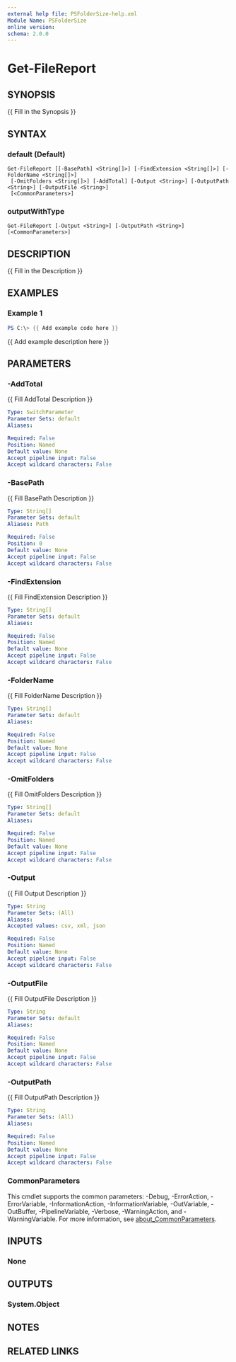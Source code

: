 ```yaml
---
external help file: PSFolderSize-help.xml
Module Name: PSFolderSize
online version:
schema: 2.0.0
---
```


# Get-FileReport

## SYNOPSIS
{{ Fill in the Synopsis }}

## SYNTAX

### default (Default)
```
Get-FileReport [[-BasePath] <String[]>] [-FindExtension <String[]>] [-FolderName <String[]>]
 [-OmitFolders <String[]>] [-AddTotal] [-Output <String>] [-OutputPath <String>] [-OutputFile <String>]
 [<CommonParameters>]
```

### outputWithType
```
Get-FileReport [-Output <String>] [-OutputPath <String>] [<CommonParameters>]
```

## DESCRIPTION
{{ Fill in the Description }}

## EXAMPLES

### Example 1
```powershell
PS C:\> {{ Add example code here }}
```

{{ Add example description here }}

## PARAMETERS

### -AddTotal
{{ Fill AddTotal Description }}

```yaml
Type: SwitchParameter
Parameter Sets: default
Aliases:

Required: False
Position: Named
Default value: None
Accept pipeline input: False
Accept wildcard characters: False
```

### -BasePath
{{ Fill BasePath Description }}

```yaml
Type: String[]
Parameter Sets: default
Aliases: Path

Required: False
Position: 0
Default value: None
Accept pipeline input: False
Accept wildcard characters: False
```

### -FindExtension
{{ Fill FindExtension Description }}

```yaml
Type: String[]
Parameter Sets: default
Aliases:

Required: False
Position: Named
Default value: None
Accept pipeline input: False
Accept wildcard characters: False
```

### -FolderName
{{ Fill FolderName Description }}

```yaml
Type: String[]
Parameter Sets: default
Aliases:

Required: False
Position: Named
Default value: None
Accept pipeline input: False
Accept wildcard characters: False
```

### -OmitFolders
{{ Fill OmitFolders Description }}

```yaml
Type: String[]
Parameter Sets: default
Aliases:

Required: False
Position: Named
Default value: None
Accept pipeline input: False
Accept wildcard characters: False
```

### -Output
{{ Fill Output Description }}

```yaml
Type: String
Parameter Sets: (All)
Aliases:
Accepted values: csv, xml, json

Required: False
Position: Named
Default value: None
Accept pipeline input: False
Accept wildcard characters: False
```

### -OutputFile
{{ Fill OutputFile Description }}

```yaml
Type: String
Parameter Sets: default
Aliases:

Required: False
Position: Named
Default value: None
Accept pipeline input: False
Accept wildcard characters: False
```

### -OutputPath
{{ Fill OutputPath Description }}

```yaml
Type: String
Parameter Sets: (All)
Aliases:

Required: False
Position: Named
Default value: None
Accept pipeline input: False
Accept wildcard characters: False
```

### CommonParameters
This cmdlet supports the common parameters: -Debug, -ErrorAction, -ErrorVariable, -InformationAction, -InformationVariable, -OutVariable, -OutBuffer, -PipelineVariable, -Verbose, -WarningAction, and -WarningVariable. For more information, see [about_CommonParameters](http://go.microsoft.com/fwlink/?LinkID=113216).

## INPUTS

### None
## OUTPUTS

### System.Object
## NOTES

## RELATED LINKS
